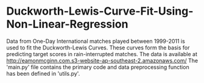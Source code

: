 # Duckworth-Lewis-Curve-Fit-Using-Non-Linear-Regression
Data from One-Day International matches played between 1999-2011 is used to fit the Duckworth-Lewis Curves. These curves form the basis for predicting target scores in rain-interrupted matches. 
The data is available at http://eamonmcginn.com.s3-website-ap-southeast-2.amazonaws.com/
The 'main.py' file contains the primary code and data preprocessing function has been defined in 'utils.py'.
